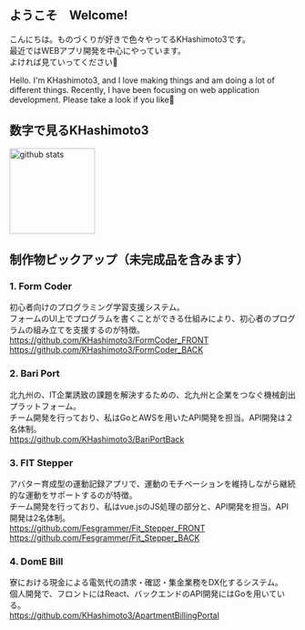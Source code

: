 ## ようこそ　Welcome!
こんにちは。ものづくりが好きで色々やってるKHashimoto3です。  
最近ではWEBアプリ開発を中心にやっています。  
よければ見ていってください👀  
  
Hello. I'm KHashimoto3, and I love making things and am doing a lot of different things.
Recently, I have been focusing on web application development.
Please take a look if you like👀

## 数字で見るKHashimoto3
<p align="left"> 
  <img alt="github stats" height="150px" src="https://github-readme-stats.vercel.app/api?username=KHashimoto3&theme=onedark&show_icons=ture" />
</p>

## 制作物ピックアップ（未完成品を含みます）
### 1. Form Coder 
初心者向けのプログラミング学習支援システム。  
フォームのUI上でプログラムを書くことができる仕組みにより、初心者のプログラムの組み立てを支援するのが特徴。  
https://github.com/KHashimoto3/FormCoder_FRONT  
https://github.com/KHashimoto3/FormCoder_BACK

### 2. Bari Port
北九州の、IT企業誘致の課題を解決するための、北九州と企業をつなぐ機械創出プラットフォーム。  
チーム開発を行っており、私はGoとAWSを用いたAPI開発を担当。API開発は２名体制。  
https://github.com/KHashimoto3/BariPortBack

### 3. FIT Stepper
アバター育成型の運動記録アプリで、運動のモチベーションを維持しながら継続的な運動をサポートするのが特徴。  
チーム開発を行っており、私はvue.jsのJS処理の部分と、API開発を担当。API開発は2名体制。  
https://github.com/Fesgrammer/Fit_Stepper_FRONT  
https://github.com/Fesgrammer/Fit_Stepper_BACK

### 4. DomE Bill
寮における現金による電気代の請求・確認・集金業務をDX化するシステム。  
個人開発で、フロントにはReact、バックエンドのAPI開発にはGoを用いている。  
https://github.com/KHashimoto3/ApartmentBillingPortal

<!--
**KHashimoto3/KHashimoto3** is a ✨ _special_ ✨ repository because its `README.md` (this file) appears on your GitHub profile.

Here are some ideas to get you started:

- 🔭 I’m currently working on ...
- 🌱 I’m currently learning ...
- 👯 I’m looking to collaborate on ...
- 🤔 I’m looking for help with ...
- 💬 Ask me about ...
- 📫 How to reach me: ...
- 😄 Pronouns: ...
- ⚡ Fun fact: ...
-->
